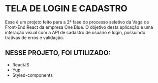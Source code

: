 # TELA DE LOGIN E CADASTRO

Esse é um projeto feito para a 2ª fase do processo seletivo da Vaga de Front-End React da empresa One Blue.
O objetivo desta aplicação é uma interação visual com a API de cadastro de usuário e login, possuindo trativas de erros e validação.

## NESSE PROJETO, FOI UTILIZADO:

- ReactJS
- Yup
- Styled-components


